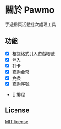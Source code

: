 # 關於 Pawmo

手遊網頁活動批次處理工具

## 功能

- [x] 根據格式引入遊戲帳號
- [x] 登入
- [x] 打卡
- [x] 查詢金幣
- [x] 兌換
- [x] 查詢序號
- [] 排程

## License

[MIT license](https://opensource.org/licenses/MIT)
